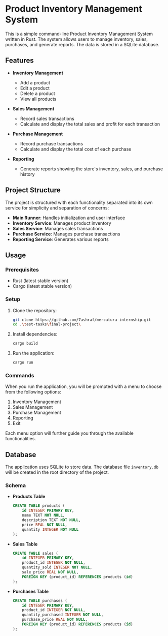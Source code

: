 # Product Inventory Management System

This is a simple command-line Product Inventory Management System written in Rust. The system allows users to manage inventory, sales, purchases, and generate reports. The data is stored in a SQLite database.

## Features

- **Inventory Management**
  - Add a product
  - Edit a product
  - Delete a product
  - View all products

- **Sales Management**
  - Record sales transactions
  - Calculate and display the total sales and profit for each transaction

- **Purchase Management**
  - Record purchase transactions
  - Calculate and display the total cost of each purchase

- **Reporting**
  - Generate reports showing the store's inventory, sales, and purchase history

## Project Structure

The project is structured with each functionality separated into its own service for simplicity and separation of concerns:

- **Main Runner**: Handles initialization and user interface
- **Inventory Service**: Manages product inventory
- **Sales Service**: Manages sales transactions
- **Purchase Service**: Manages purchase transactions
- **Reporting Service**: Generates various reports

## Usage

### Prerequisites

- Rust (latest stable version)
- Cargo (latest stable version)

### Setup

1. Clone the repository:
    ```bash
    git clone https://github.com/7ashraf/mercatura-internship.git
    cd .\test-tasks\final-project\
    ```

2. Install dependencies:
    ```bash
    cargo build
    ```

3. Run the application:
    ```bash
    cargo run
    ```

### Commands

When you run the application, you will be prompted with a menu to choose from the following options:

1. Inventory Management
2. Sales Management
3. Purchase Management
4. Reporting
5. Exit

Each menu option will further guide you through the available functionalities.

## Database

The application uses SQLite to store data. The database file `inventory.db` will be created in the root directory of the project.

### Schema

- **Products Table**
    ```sql
    CREATE TABLE products (
        id INTEGER PRIMARY KEY,
        name TEXT NOT NULL,
        description TEXT NOT NULL,
        price REAL NOT NULL,
        quantity INTEGER NOT NULL
    );
    ```

- **Sales Table**
    ```sql
    CREATE TABLE sales (
        id INTEGER PRIMARY KEY,
        product_id INTEGER NOT NULL,
        quantity_sold INTEGER NOT NULL,
        sale_price REAL NOT NULL,
        FOREIGN KEY (product_id) REFERENCES products (id)
    );
    ```

- **Purchases Table**
    ```sql
    CREATE TABLE purchases (
        id INTEGER PRIMARY KEY,
        product_id INTEGER NOT NULL,
        quantity_purchased INTEGER NOT NULL,
        purchase_price REAL NOT NULL,
        FOREIGN KEY (product_id) REFERENCES products (id)
    );
    ```

